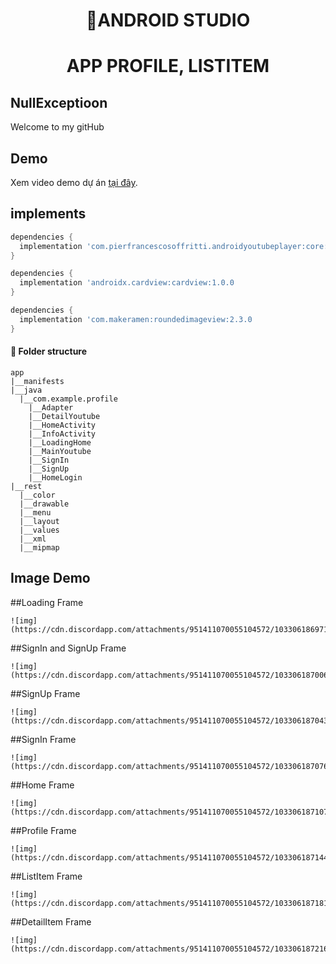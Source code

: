 <h1 align='center'> 🍕ANDROID STUDIO</h1>
<h1 align='center'>APP PROFILE, LISTITEM</h1>

## NullExceptioon

Welcome to my gitHub

## Demo

Xem video demo dự án [tại đây](https://youtu.be/z6v0klxauTo).

## implements

```gradle
dependencies {
  implementation 'com.pierfrancescosoffritti.androidyoutubeplayer:core:11.1.0
}
```

```gradle
dependencies {
  implementation 'androidx.cardview:cardview:1.0.0
}
```

```gradle
dependencies {
  implementation 'com.makeramen:roundedimageview:2.3.0
}
```

#### **🏨 Folder structure**

```
app
|__manifests
|__java
  |__com.example.profile
    |__Adapter
    |__DetailYoutube
    |__HomeActivity
    |__InfoActivity
    |__LoadingHome
    |__MainYoutube
    |__SignIn
    |__SignUp
    |__HomeLogin
|__rest
  |__color
  |__drawable
  |__menu
  |__layout
  |__values
  |__xml
  |__mipmap
```

## Image Demo

##Loading Frame

```grades
![img](https://cdn.discordapp.com/attachments/951411070055104572/1033061869717553182/1.png)
```

##SignIn and SignUp Frame

```grades
![img](https://cdn.discordapp.com/attachments/951411070055104572/1033061870061502554/2.png)
```

##SignUp Frame

```grades
![img](https://cdn.discordapp.com/attachments/951411070055104572/1033061870430605462/3.png)
```

##SignIn Frame

```grades
![img](https://cdn.discordapp.com/attachments/951411070055104572/1033061870761934888/4.png)
```

##Home Frame

```grades
![img](https://cdn.discordapp.com/attachments/951411070055104572/1033061871076515910/5.png)
```

##Profile Frame

```grades
![img](https://cdn.discordapp.com/attachments/951411070055104572/1033061871445618708/6.png)
```

##ListItem Frame

```grades
![img](https://cdn.discordapp.com/attachments/951411070055104572/1033061871810510958/7.png)
```

##DetailItem Frame

```grades
![img](https://cdn.discordapp.com/attachments/951411070055104572/1033061872167034960/8.png)
```
